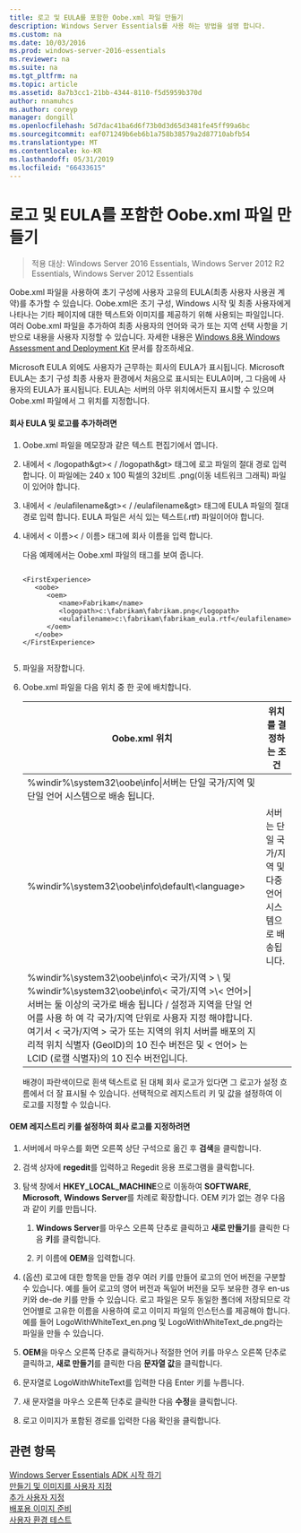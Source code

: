 ```yaml
---
title: 로고 및 EULA를 포함한 Oobe.xml 파일 만들기
description: Windows Server Essentials를 사용 하는 방법을 설명 합니다.
ms.custom: na
ms.date: 10/03/2016
ms.prod: windows-server-2016-essentials
ms.reviewer: na
ms.suite: na
ms.tgt_pltfrm: na
ms.topic: article
ms.assetid: 8a7b3cc1-21bb-4344-8110-f5d5959b370d
author: nnamuhcs
ms.author: coreyp
manager: dongill
ms.openlocfilehash: 5d7dac41ba6d6f73b0d3d65d3481fe45ff99a6bc
ms.sourcegitcommit: eaf071249b6eb6b1a758b38579a2d87710abfb54
ms.translationtype: MT
ms.contentlocale: ko-KR
ms.lasthandoff: 05/31/2019
ms.locfileid: "66433615"
---
```

# <a name="create-the-oobexml-file-including-logo-and-eula"></a>로고 및 EULA를 포함한 Oobe.xml 파일 만들기

>적용 대상: Windows Server 2016 Essentials, Windows Server 2012 R2 Essentials, Windows Server 2012 Essentials

Oobe.xml 파일을 사용하여 초기 구성에 사용자 고유의 EULA(최종 사용자 사용권 계약)를 추가할 수 있습니다. Oobe.xml은 초기 구성, Windows 시작 및 최종 사용자에게 나타나는 기타 페이지에 대한 텍스트와 이미지를 제공하기 위해 사용되는 파일입니다. 여러 Oobe.xml 파일을 추가하여 최종 사용자의 언어와 국가 또는 지역 선택 사항을 기반으로 내용을 사용자 지정할 수 있습니다. 자세한 내용은 [Windows 8용 Windows Assessment and Deployment Kit](https://go.microsoft.com/fwlink/?LinkId=248694) 문서를 참조하세요.  
  
 Microsoft EULA 외에도 사용자가 근무하는 회사의 EULA가 표시됩니다. Microsoft EULA는 초기 구성 최종 사용자 환경에서 처음으로 표시되는 EULA이며, 그 다음에 사용자의 EULA가 표시됩니다. EULA는 서버의 아무 위치에서든지 표시할 수 있으며 Oobe.xml 파일에서 그 위치를 지정합니다.  
  
#### <a name="to-add-your-company-eula-and-logo"></a>회사 EULA 및 로고를 추가하려면  
  
1. Oobe.xml 파일을 메모장과 같은 텍스트 편집기에서 엽니다.  
  
2. 내에서 < /logopath&gt\>< / /logopath&gt\> 태그에 로고 파일의 절대 경로 입력 합니다. 이 파일에는 240 x 100 픽셀의 32비트 .png(이동 네트워크 그래픽) 파일이 있어야 합니다.  
  
3. 내에서 < /eulafilename&gt\>< / /eulafilename&gt\> 태그에 EULA 파일의 절대 경로 입력 합니다. EULA 파일은 서식 있는 텍스트(.rtf) 파일이어야 합니다.  
  
4. 내에서 < 이름\>< / 이름\> 태그에 회사 이름을 입력 합니다.  
  
    다음 예제에서는 Oobe.xml 파일의 태그를 보여 줍니다.  
  
   ```  
  
   <FirstExperience>  
      <oobe>  
         <oem>  
            <name>Fabrikam</name>  
            <logopath>c:\fabrikam\fabrikam.png</logopath>  
            <eulafilename>c:\fabrikam\fabrikam_eula.rtf</eulafilename>  
         </oem>  
      </oobe>  
   </FirstExperience>  
  
   ```  
  
5. 파일을 저장합니다.  
  
6. Oobe.xml 파일을 다음 위치 중 한 곳에 배치합니다.  
  
   |Oobe.xml 위치|위치를 결정하는 조건|  
   |-----------------------|----------------------------------------|  
   |%windir%\system32\oobe\info\|서버는 단일 국가/지역 및 단일 언어 시스템으로 배송 됩니다.|  
   |%windir%\system32\oobe\info\default\\<language\>|서버는 단일 국가/지역 및 다중 언어 시스템으로 배송됩니다.|  
   |%windir%\system32\oobe\info\\< 국가/지역 > \ 및 %windir%\system32\oobe\info\\< 국가/지역 >\\< 언어\>\|서버는 둘 이상의 국가로 배송 됩니다 / 설정과 지역을 단일 언어를 사용 하 여 각 국가/지역 단위로 사용자 지정 해야합니다. 여기서 < 국가/지역 > 국가 또는 지역의 위치 서버를 배포의 지리적 위치 식별자 (GeoID)의 10 진수 버전은 및 < 언어\> 는 LCID (로캘 식별자)의 10 진수 버전입니다.|  
  
   배경이 파란색이므로 흰색 텍스트로 된 대체 회사 로고가 있다면 그 로고가 설정 흐름에서 더 잘 표시될 수 있습니다.  선택적으로 레지스트리 키 및 값을 설정하여 이 로고를 지정할 수 있습니다.  
  
#### <a name="to-specify-a-company-logo-by-setting-the-oem-registry-key"></a>OEM 레지스트리 키를 설정하여 회사 로고를 지정하려면  
  
1.  서버에서 마우스를 화면 오른쪽 상단 구석으로 옮긴 후 **검색**을 클릭합니다.  
  
2.  검색 상자에 **regedit**를 입력하고 Regedit 응용 프로그램을 클릭합니다.  
  
3.  탐색 창에서  **HKEY_LOCAL_MACHINE**으로 이동하여 **SOFTWARE**, **Microsoft**, **Windows Server**를 차례로 확장합니다. OEM 키가 없는 경우 다음과 같이 키를 만듭니다.  
  
    1.  **Windows Server**를 마우스 오른쪽 단추로 클릭하고 **새로 만들기**를 클릭한 다음 **키**를 클릭합니다.  
  
    2.  키 이름에 **OEM**을 입력합니다.  
  
4.  (옵션) 로고에 대한 항목을 만들 경우 여러 키를 만들어 로고의 언어 버전을 구분할 수 있습니다. 예를 들어 로고의 영어 버전과 독일어 버전을 모두 보유한 경우 en-us 키와 de-de 키를 만들 수 있습니다. 로고 파일은 모두 동일한 폴더에 저장되므로 각 언어별로 고유한 이름을 사용하여 로고 이미지 파일의 인스턴스를 제공해야 합니다. 예를 들어 LogoWithWhiteText_en.png 및 LogoWithWhiteText_de.png라는 파일을 만들 수 있습니다.  
  
5.  **OEM**을 마우스 오른쪽 단추로 클릭하거나 적절한 언어 키를 마우스 오른쪽 단추로 클릭하고, **새로 만들기**를 클릭한 다음 **문자열 값**을 클릭합니다.  
  
6.  문자열로 LogoWithWhiteText를 입력한 다음 Enter 키를 누릅니다.  
  
7.  새 문자열을 마우스 오른쪽 단추로 클릭한 다음 **수정**을 클릭합니다.  
  
8.  로고 이미지가 포함된 경로를 입력한 다음 확인을 클릭합니다.  
  
## <a name="see-also"></a>관련 항목  
 [Windows Server Essentials ADK 시작 하기](Getting-Started-with-the-Windows-Server-Essentials-ADK.md)   
 [만들기 및 이미지를 사용자 지정](Creating-and-Customizing-the-Image.md)   
 [추가 사용자 지정](Additional-Customizations.md)   
 [배포용 이미지 준비](Preparing-the-Image-for-Deployment.md)   
 [사용자 환경 테스트](Testing-the-Customer-Experience.md)